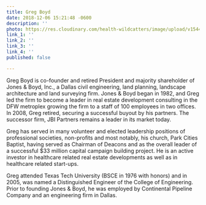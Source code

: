 ```yaml
---
title: Greg Boyd
date: 2018-12-06 15:21:48 -0600
description: ''
photo: https://res.cloudinary.com/health-wildcatters/image/upload/v1544131328/image.png
link_1: ''
link_2: ''
link_3: ''
link_4: ''
published: false

---
```

Greg Boyd is co-founder and retired President and majority shareholder of Jones & Boyd, Inc., a Dallas civil engineering, land planning, landscape architecture and land surveying firm. Jones & Boyd began in 1982, and Greg led the firm to become a leader in real estate development consulting in the DFW metroplex growing the firm to a staff of 100 employees in two offices. In 2008, Greg retired, securing a successful buyout by his partners. The successor firm, JBI Partners remains a leader in its market today.

Greg has served in many volunteer and elected leadership positions of professional societies, non-profits and most notably, his church, Park Cities Baptist, having served as Chairman of Deacons and as the overall leader of a successful $33 million capital campaign building project. He is an active investor in healthcare related real estate developments as well as in healthcare related start-ups.

Greg attended Texas Tech University (BSCE in 1976 with honors) and in 2005, was named a Distinguished Engineer of the College of Engineering. Prior to founding Jones & Boyd, he was employed by Continental Pipeline Company and an engineering firm in Dallas.